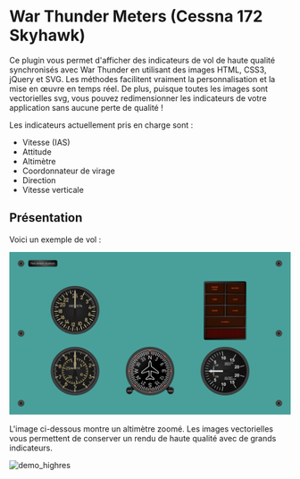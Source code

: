 # War Thunder Meters (Cessna 172 Skyhawk)

Ce plugin vous permet d'afficher des indicateurs de vol de haute qualité synchronisés avec War Thunder en utilisant des images HTML, CSS3, jQuery et SVG. Les méthodes facilitent vraiment la personnalisation et la mise en œuvre en temps réel. De plus, puisque toutes les images sont vectorielles svg, vous pouvez redimensionner les indicateurs de votre application sans aucune perte de qualité !

Les indicateurs actuellement pris en charge sont :

-   Vitesse (IAS)
-   Attitude
-   Altimètre
-   Coordonnateur de virage
-   Direction
-   Vitesse verticale

## Présentation

Voici un exemple de vol :

![demo_example](img/test_image.png "Indicator examples")

L'image ci-dessous montre un altimètre zoomé. Les images vectorielles vous permettent de conserver un rendu de haute qualité avec de grands indicateurs.

![demo_highres](https://raw.githubusercontent.com/uw-ray/Skyhawk-Flight-Instruments/master/docs/zoom_example.png "High resolution indicator")
